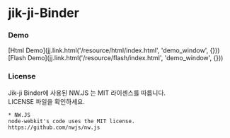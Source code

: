 # jik-ji-Binder

### Demo

[Html Demo](jj.link.html('/resource/html/index.html', 'demo_window', {}))
[Flash Demo](jj.link.html('/resource/flash/index.html', 'demo_window', {}))


### License

Jik-ji Binder에 사용된 NW.JS 는 MIT 라이센스를 따릅니다.<br>
LICENSE 파일을 확인하세요.
```
* NW.JS
node-webkit's code uses the MIT license.
https://github.com/nwjs/nw.js
```
